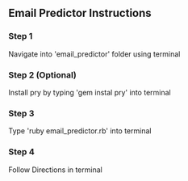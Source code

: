 ## Email Predictor Instructions

### Step 1

Navigate into 'email_predictor' folder using terminal

### Step 2 (Optional) 

Install pry by typing 'gem instal pry' into terminal

### Step 3

Type 'ruby email_predictor.rb' into terminal

### Step 4

Follow Directions in terminal
